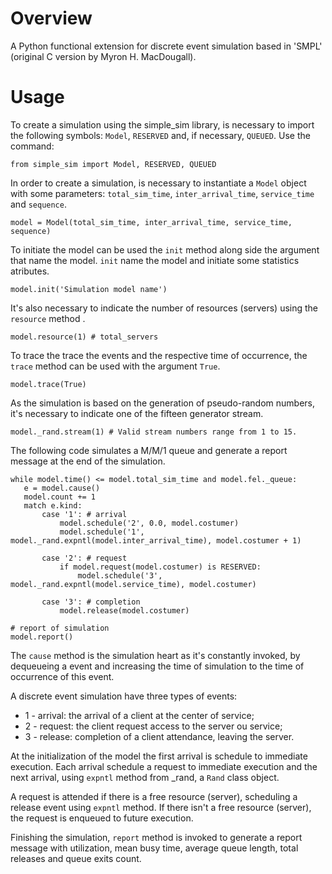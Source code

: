 # Overview
 A Python functional extension for discrete event simulation based in 'SMPL' (original C version by Myron H. MacDougall).

# Usage
 To create a simulation using the simple_sim library, is necessary to import the following symbols: `Model`, `RESERVED` and, if necessary, `QUEUED`. Use the command:

 ```
 from simple_sim import Model, RESERVED, QUEUED
 ```

 In order to create a simulation, is necessary to instantiate a `Model` object with some parameters: `total_sim_time`, `inter_arrival_time`, `service_time` and `sequence`.

 ```
 model = Model(total_sim_time, inter_arrival_time, service_time, sequence)
 ```

 To initiate the model can be used the `init` method along side the argument that name the model. `init` name the model and initiate some statistics atributes.

 ```
 model.init('Simulation model name')
 ```

 It's also necessary to indicate the number of resources (servers) using the `resource` method .

 ```
 model.resource(1) # total_servers
 ```

 To trace the trace the events and the respective time of occurrence, the `trace` method can be used with the argument `True`.

 ```
 model.trace(True)
 ```

 As the simulation is based on the generation of pseudo-random numbers, it's necessary to indicate one of the fifteen generator stream.

 ```
 model._rand.stream(1) # Valid stream numbers range from 1 to 15.
 ```

 The following code simulates a M/M/1 queue and generate a report message at the end of the simulation.

 ```
 while model.time() <= model.total_sim_time and model.fel._queue:
    e = model.cause()
    model.count += 1
    match e.kind:
        case '1': # arrival
            model.schedule('2', 0.0, model.costumer)
            model.schedule('1', model._rand.expntl(model.inter_arrival_time), model.costumer + 1)

        case '2': # request
            if model.request(model.costumer) is RESERVED:
                model.schedule('3', model._rand.expntl(model.service_time), model.costumer)

        case '3': # completion
            model.release(model.costumer)

 # report of simulation
 model.report()
 ```

 The `cause` method is the simulation heart as it's constantly invoked, by dequeueing a event and increasing the time of simulation to the time of occurrence of this event.

 A discrete event simulation have three types of events:
 - 1 - arrival: the arrival of a client at the center of service;
 - 2 - request: the client request access to the server ou service;
 - 3 - release: completion of a client attendance, leaving the server.

 At the initialization of the model the first arrival is schedule to immediate execution. Each arrival schedule a request to immediate execution and the next arrival, using `expntl` method from _rand, a `Rand` class object.

 A request is attended if there is a free resource (server), scheduling a release event using `expntl` method. If there isn't a free resource (server), the request is enqueued to future execution.

 Finishing the simulation, `report` method is invoked to generate a report message with utilization, mean busy time, average queue length, total releases and queue exits count.